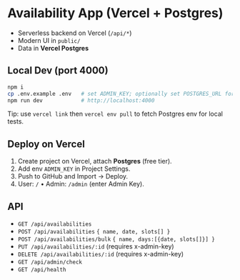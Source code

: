 # Availability App (Vercel + Postgres)

- Serverless backend on Vercel (`/api/*`)
- Modern UI in `public/`
- Data in **Vercel Postgres**

## Local Dev (port 4000)
```bash
npm i
cp .env.example .env   # set ADMIN_KEY; optionally set POSTGRES_URL for local DB
npm run dev            # http://localhost:4000
```
Tip: use `vercel link` then `vercel env pull` to fetch Postgres env for local tests.

## Deploy on Vercel
1. Create project on Vercel, attach **Postgres** (free tier).
2. Add env `ADMIN_KEY` in Project Settings.
3. Push to GitHub and Import → Deploy.
4. User: `/` • Admin: `/admin` (enter Admin Key).

## API
- `GET /api/availabilities`
- `POST /api/availabilities` `{ name, date, slots[] }`
- `POST /api/availabilities/bulk` `{ name, days:[{date, slots[]}] }`
- `PUT /api/availabilities/:id` (requires x-admin-key)
- `DELETE /api/availabilities/:id` (requires x-admin-key)
- `GET /api/admin/check`
- `GET /api/health`

